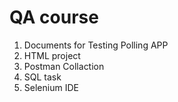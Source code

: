 # QA course
1) Documents for Testing Polling APP
2) HTML project
3) Postman Collaction
4) SQL task
5) Selenium IDE 